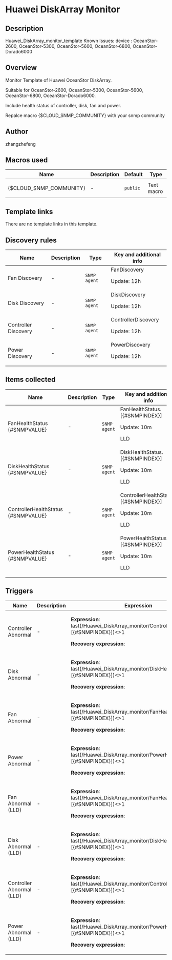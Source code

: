 # Huawei DiskArray Monitor

## Description

Huawei_DiskArray_monitor_template Known Issues: device : OceanStor-2600, OceanStor-5300, OceanStor-5600, OceanStor-6800, OceanStor-Dorado6000

## Overview

Monitor Template of Huawei OceanStor DiskArray.


Suitable for OceanStor-2600, OceanStor-5300, OceanStor-5600, OceanStor-6800, OceanStor-Dorado6000.


Include health status of controller, disk, fan and power.


Repalce macro {$CLOUD\_SNMP\_COMMUNITY} with your snmp community



## Author

zhangzhefeng

## Macros used

|Name|Description|Default|Type|
|----|-----------|-------|----|
|{$CLOUD_SNMP_COMMUNITY}|<p>-</p>|`public`|Text macro|
## Template links

There are no template links in this template.

## Discovery rules

|Name|Description|Type|Key and additional info|
|----|-----------|----|----|
|Fan Discovery|<p>-</p>|`SNMP agent`|FanDiscovery<p>Update: 12h</p>|
|Disk Discovery|<p>-</p>|`SNMP agent`|DiskDiscovery<p>Update: 12h</p>|
|Controller Discovery|<p>-</p>|`SNMP agent`|ControllerDiscovery<p>Update: 12h</p>|
|Power Discovery|<p>-</p>|`SNMP agent`|PowerDiscovery<p>Update: 12h</p>|
## Items collected

|Name|Description|Type|Key and additional info|
|----|-----------|----|----|
|FanHealthStatus {#SNMPVALUE}|<p>-</p>|`SNMP agent`|FanHealthStatus.[{#SNMPINDEX}]<p>Update: 10m</p><p>LLD</p>|
|DiskHealthStatus {#SNMPVALUE}|<p>-</p>|`SNMP agent`|DiskHealthStatus.[{#SNMPINDEX}]<p>Update: 10m</p><p>LLD</p>|
|ControllerHealthStatus {#SNMPVALUE}|<p>-</p>|`SNMP agent`|ControllerHealthStatus.[{#SNMPINDEX}]<p>Update: 10m</p><p>LLD</p>|
|PowerHealthStatus {#SNMPVALUE}|<p>-</p>|`SNMP agent`|PowerHealthStatus.[{#SNMPINDEX}]<p>Update: 10m</p><p>LLD</p>|
## Triggers

|Name|Description|Expression|Priority|
|----|-----------|----------|--------|
|Controller Abnormal|<p>-</p>|<p>**Expression**: last(/Huawei_DiskArray_monitor/ControllerHealthStatus.[{#SNMPINDEX}])<>1</p><p>**Recovery expression**: </p>|high|
|Disk Abnormal|<p>-</p>|<p>**Expression**: last(/Huawei_DiskArray_monitor/DiskHealthStatus.[{#SNMPINDEX}])<>1</p><p>**Recovery expression**: </p>|high|
|Fan Abnormal|<p>-</p>|<p>**Expression**: last(/Huawei_DiskArray_monitor/FanHealthStatus.[{#SNMPINDEX}])<>1</p><p>**Recovery expression**: </p>|high|
|Power Abnormal|<p>-</p>|<p>**Expression**: last(/Huawei_DiskArray_monitor/PowerHealthStatus.[{#SNMPINDEX}])<>1</p><p>**Recovery expression**: </p>|high|
|Fan Abnormal (LLD)|<p>-</p>|<p>**Expression**: last(/Huawei_DiskArray_monitor/FanHealthStatus.[{#SNMPINDEX}])<>1</p><p>**Recovery expression**: </p>|high|
|Disk Abnormal (LLD)|<p>-</p>|<p>**Expression**: last(/Huawei_DiskArray_monitor/DiskHealthStatus.[{#SNMPINDEX}])<>1</p><p>**Recovery expression**: </p>|high|
|Controller Abnormal (LLD)|<p>-</p>|<p>**Expression**: last(/Huawei_DiskArray_monitor/ControllerHealthStatus.[{#SNMPINDEX}])<>1</p><p>**Recovery expression**: </p>|high|
|Power Abnormal (LLD)|<p>-</p>|<p>**Expression**: last(/Huawei_DiskArray_monitor/PowerHealthStatus.[{#SNMPINDEX}])<>1</p><p>**Recovery expression**: </p>|high|
